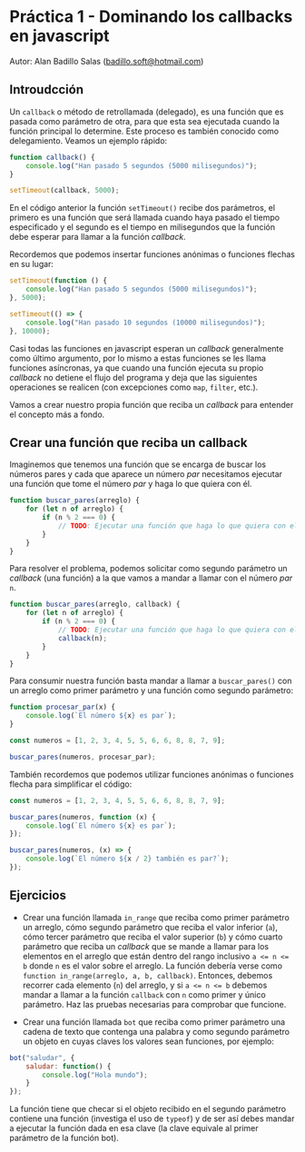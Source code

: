 # Práctica 1 - Dominando los callbacks en javascript

Autor: Alan Badillo Salas (badillo.soft@hotmail.com)

## Introudcción

Un `callback` o método de retrollamada (delegado), es una función que es pasada como parámetro de otra, para que esta sea ejecutada cuando la función principal lo determine. Este proceso es también conocido como delegamiento. Veamos un ejemplo rápido:

~~~js
function callback() {
    console.log("Han pasado 5 segundos (5000 milisegundos)");
}

setTimeout(callback, 5000);
~~~

En el código anterior la función `setTimeout()` recibe dos parámetros, el primero es una función que será llamada cuando haya pasado el tiempo especificado y el segundo es el tiempo en milisegundos que la función debe esperar para llamar a la función *callback*.

Recordemos que podemos insertar funciones anónimas o funciones flechas en su lugar:

~~~js
setTimeout(function () {
    console.log("Han pasado 5 segundos (5000 milisegundos)");
}, 5000);

setTimeout(() => {
    console.log("Han pasado 10 segundos (10000 milisegundos)");
}, 10000);
~~~

Casi todas las funciones en javascript esperan un *callback* generalmente como último argumento, por lo mismo a estas funciones se les llama funciones asíncronas, ya que cuando una función ejecuta su propio *callback* no detiene el flujo del programa y deja que las siguientes operaciones se realicen (con excepciones como `map`, `filter`, etc.).

Vamos a crear nuestro propia función que reciba un *callback* para entender el concepto más a fondo.

## Crear una función que reciba un callback

Imaginemos que tenemos una función que se encarga de buscar los números pares y cada que aparece un número *par* necesitamos ejecutar una función que tome el número *par* y haga lo que quiera con él.

~~~js
function buscar_pares(arreglo) {
    for (let n of arreglo) {
        if (n % 2 === 0) {
            // TODO: Ejecutar una función que haga lo que quiera con el número par `n`
        }
    }
}
~~~

Para resolver el problema, podemos solicitar como segundo parámetro un *callback* (una función) a la que vamos a mandar a llamar con el número *par* `n`.

~~~js
function buscar_pares(arreglo, callback) {
    for (let n of arreglo) {
        if (n % 2 === 0) {
            // TODO: Ejecutar una función que haga lo que quiera con el número par `n`
            callback(n);
        }
    }
}
~~~

Para consumir nuestra función basta mandar a llamar a `buscar_pares()` con un arreglo como primer parámetro y una función como segundo parámetro:

~~~js
function procesar_par(x) {
    console.log(`El número ${x} es par`);
}

const numeros = [1, 2, 3, 4, 5, 5, 6, 6, 8, 8, 7, 9];

buscar_pares(numeros, procesar_par);
~~~

También recordemos que podemos utilizar funciones anónimas o funciones flecha para simplificar el código:

~~~js
const numeros = [1, 2, 3, 4, 5, 5, 6, 6, 8, 8, 7, 9];

buscar_pares(numeros, function (x) {
    console.log(`El número ${x} es par`);
});

buscar_pares(numeros, (x) => {
    console.log(`El número ${x / 2} también es par?`);
});
~~~

## Ejercicios

* Crear una función llamada `in_range` que reciba como primer parámetro un arreglo, cómo segundo parámetro que reciba el valor inferior (`a`), cómo tercer parámetro que reciba el valor superior (`b`) y cómo cuarto parámetro que reciba un *callback* que se mande a llamar para los elementos en el arreglo que están dentro del rango inclusivo `a <= n <= b` donde `n` es el valor sobre el arreglo. La función debería verse como `function in_range(arreglo, a, b, callback)`. Entonces, debemos recorrer cada elemento (`n`) del arreglo, y si `a <= n <= b` debemos mandar a llamar a la función `callback` con `n` como primer y único parámetro. Haz las pruebas necesarias para comprobar que funcione.

* Crear una función llamada `bot` que reciba como primer parámetro una cadena de texto que contenga una palabra y como segundo parámetro un objeto en cuyas claves los valores sean funciones, por ejemplo:

~~~js
bot("saludar", {
    saludar: function() {
        console.log("Hola mundo");
    }
});
~~~

La función tiene que checar si el objeto recibido en el segundo parámetro contiene una función (investiga el uso de `typeof`) y de ser así debes mandar a ejecutar la función dada en esa clave (la clave equivale al primer parámetro de la función bot).